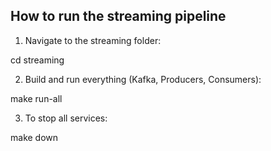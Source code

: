 ## How to run the streaming pipeline

1. Navigate to the streaming folder:

cd streaming

2. Build and run everything (Kafka, Producers, Consumers):

make run-all

3. To stop all services:

make down
